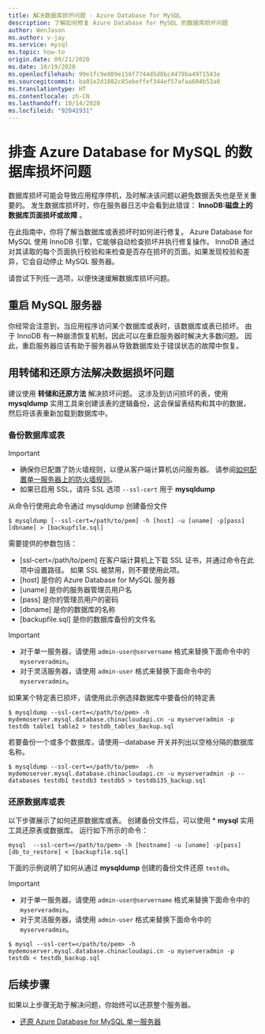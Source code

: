 ```yaml
---
title: 解决数据库损坏问题 - Azure Database for MySQL
description: 了解如何修复 Azure Database for MySQL 的数据库损坏问题
author: WenJason
ms.author: v-jay
ms.service: mysql
ms.topic: how-to
origin.date: 09/21/2020
ms.date: 10/19/2020
ms.openlocfilehash: 99e1fc9e889e156f7744d5d8bc4478ba4971543e
ms.sourcegitcommit: ba01e2d1882c85ebeffef344ef57afaa604b53a0
ms.translationtype: HT
ms.contentlocale: zh-CN
ms.lasthandoff: 10/14/2020
ms.locfileid: "92041931"
---
```

# <a name="troubleshoot-database-corruption-on-azure-database-for-mysql"></a>排查 Azure Database for MySQL 的数据库损坏问题

数据库损坏可能会导致应用程序停机，及时解决该问题以避免数据丢失也是至关重要的。 发生数据库损坏时，你在服务器日志中会看到此错误： **InnoDB:磁盘上的数据库页面损坏或故障** 。

在此指南中，你将了解当数据库或表损坏时如何进行修复。 Azure Database for MySQL 使用 InnoDB 引擎，它能够自动检查损坏并执行修复操作。 InnoDB 通过对其读取的每个页面执行校验和来检查是否存在损坏的页面。如果发现校验和差异，它会自动停止 MySQL 服务器。

请尝试下列任一选项，以便快速缓解数据库损坏问题。

## <a name="restart-your-mysql-server"></a>重启 MySQL 服务器

你经常会注意到，当应用程序访问某个数据库或表时，该数据库或表已损坏。 由于 InnoDB 有一种崩溃恢复机制，因此可以在重启服务器时解决大多数问题。 因此，重启服务器应该有助于服务器从导致数据库处于错误状态的故障中恢复。

##  <a name="resolve-data-corruption-with-dump-and-restore-method"></a>用转储和还原方法解决数据损坏问题

建议使用 **转储和还原方法** 解决损坏问题。 这涉及到访问损坏的表，使用 **mysqldump** 实用工具来创建该表的逻辑备份，这会保留表结构和其中的数据，然后将该表重新加载到数据库中。

### <a name="back-up-your-database-or-tables"></a>备份数据库或表

> [!Important]
> - 确保你已配置了防火墙规则，以便从客户端计算机访问服务器。 请参阅[如何配置单一服务器上的防火墙规则](howto-manage-firewall-using-portal.md)。
> - 如果已启用 SSL，请将 SSL 选项 ```--ssl-cert``` 用于 **mysqldump**

从命令行使用此命令通过 mysqldump 创建备份文件

```
$ mysqldump [--ssl-cert=/path/to/pem] -h [host] -u [uname] -p[pass] [dbname] > [backupfile.sql]
```

需要提供的参数包括：
- [ssl-cert=/path/to/pem] 在客户端计算机上下载 SSL 证书，并通过命令在此项中设置路径。 如果 SSL 被禁用，则不要使用此项。
- [host] 是你的 Azure Database for MySQL 服务器
- [uname] 是你的服务器管理员用户名
- [pass] 是你的管理员用户的密码
- [dbname] 是你的数据库的名称
- [backupfile.sql] 是你的数据库备份的文件名

> [!Important]
> - 对于单一服务器，请使用 ```admin-user@servername``` 格式来替换下面命令中的 ```myserveradmin```。
> - 对于灵活服务器，请使用 ```admin-user``` 格式来替换下面命令中的 ```myserveradmin```。

如果某个特定表已损坏，请使用此示例选择数据库中要备份的特定表
```
$ mysqldump --ssl-cert=</path/to/pem> -h mydemoserver.mysql.database.chinacloudapi.cn -u myserveradmin -p testdb table1 table2 > testdb_tables_backup.sql
```

若要备份一个或多个数据库，请使用--database 开关并列出以空格分隔的数据库名称。

```
$ mysqldump --ssl-cert=</path/to/pem>  -h mydemoserver.mysql.database.chinacloudapi.cn -u myserveradmin -p --databases testdb1 testdb3 testdb5 > testdb135_backup.sql
```

###  <a name="restore-your-database-or-tables"></a>还原数据库或表

以下步骤展示了如何还原数据库或表。 创建备份文件后，可以使用 * **mysql** 实用工具还原表或数据库。 运行如下所示的命令：

```
mysql  --ssl-cert=</path/to/pem> -h [hostname] -u [uname] -p[pass] [db_to_restore] < [backupfile.sql]
```
下面的示例说明了如何从通过 **mysqldump** 创建的备份文件还原 ```testdb```。 

> [!Important]
> - 对于单一服务器，请使用 ```admin-user@servername``` 格式来替换下面命令中的 ```myserveradmin```。
> - 对于灵活服务器，请使用 ```admin-user``` 格式来替换下面命令中的 ```myserveradmin```。 

```
$ mysql --ssl-cert=</path/to/pem> -h mydemoserver.mysql.database.chinacloudapi.cn -u myserveradmin -p testdb < testdb_backup.sql
```

## <a name="next-steps"></a>后续步骤
如果以上步骤无助于解决问题，你始终可以还原整个服务器。
- [还原 Azure Database for MySQL 单一服务器](howto-restore-server-portal.md)



